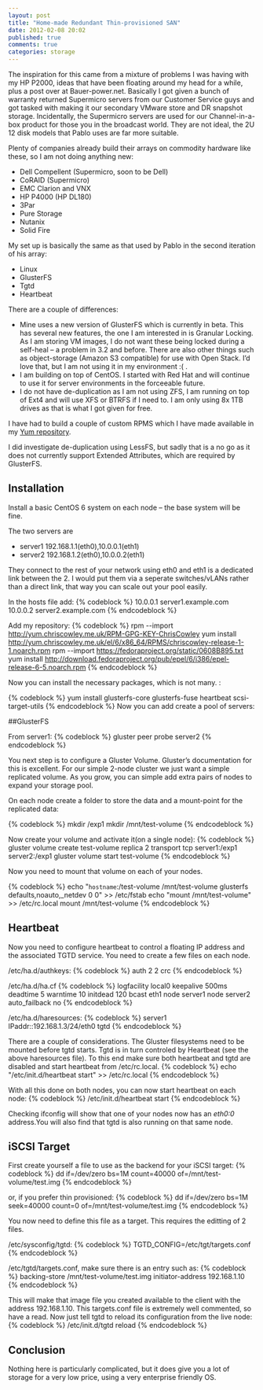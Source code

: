 ```yaml
---
layout: post
title: "Home-made Redundant Thin-provisioned SAN"
date: 2012-02-08 20:02
published: true
comments: true
categories: storage
---
```


The inspiration for this came from a mixture of problems I was having with my HP P2000, ideas that have been floating around my head for a while, plus a post over at Bauer-power.net. Basically I got given a bunch of warranty returned Supermicro servers from our Customer Service guys  and got tasked with making it our secondary VMware store and DR snapshot storage. Incidentally, the Supermicro servers are used for our Channel-in-a-box product for those you in the broadcast world. They are not ideal, the 2U 12 disk models that Pablo uses are far more suitable.

Plenty of companies already build their arrays on commodity hardware like these, so I am not doing anything new:

 -   Dell Compellent (Supermicro, soon to be Dell)
 -   CoRAID (Supermicro)
 -   EMC  Clarion and VNX
 -   HP P4000 (HP DL180)
 -   3Par
 -   Pure Storage
 -   Nutanix
 -   Solid Fire

My set up is basically the same as that used by Pablo in the second iteration of his array:

  -  Linux
  -  GlusterFS
  -  Tgtd
  -  Heartbeat

There are a couple of differences:

 -   Mine uses a new version of GlusterFS which is currently in beta. This has several new features, the one I am interested in is Granular Locking. As I am storing VM images, I do not want these being locked during a self-heal – a problem in 3.2 and before. There are also other things such as object-storage (Amazon S3 compatible) for use with Open Stack. I’d love that, but I am not using it in my environment :( .
 -   I am building on top of CentOS. I started with Red Hat and will continue to use it for server environments in the forceeable future.
 -   I do not have de-duplication as I am not using ZFS, I am running on top of Ext4 and will use XFS or BTRFS if I need to. I am only using 8x 1TB drives as that is what I got given for free.

I have had to build a couple of custom RPMS which I have made available in my <a href="http://yum.chriscowley.me.uk/el/6/x86_64/repoview/" target="blank">Yum repository</a>.

I did investigate de-duplication using LessFS, but sadly that is a no go as it does not currently support Extended Attributes, which are required by GlusterFS.

## Installation

Install a basic CentOS 6 system on each node – the base system will be fine.

The two servers are

- server1 192.168.1.1(eth0),10.0.0.1(eth1)
- server2 192.168.1.2(eth0),10.0.0.2(eth1)

They connect to the rest of your network using eth0 and eth1 is a dedicated link between the 2. I would put them via a seperate switches/vLANs rather than a direct link, that way you can scale out your pool easily.

In the hosts file add:
{% codeblock %}
10.0.0.1 server1.example.com
10.0.0.2 server2.example.com
{% endcodeblock %}

Add my repository:
{% codeblock %}
rpm --import http://yum.chriscowley.me.uk/RPM-GPG-KEY-ChrisCowley
yum install http://yum.chriscowley.me.uk/el/6/x86_64/RPMS/chriscowley-release-1-1.noarch.rpm
rpm --import https://fedoraproject.org/static/0608B895.txt
yum install http://download.fedoraproject.org/pub/epel/6/i386/epel-release-6-5.noarch.rpm 
{% endcodeblock %}

Now you can install the necessary packages, which is not many. :

{% codeblock %}
yum install glusterfs-core glusterfs-fuse heartbeat scsi-target-utils
{% endcodeblock %}
Now you can add create a pool of servers:

##GlusterFS

From server1:
{% codeblock %}
gluster peer probe server2
{% endcodeblock %}

You next step is to configure a Gluster Volume. Gluster’s documentation for this is excellent. For our simple 2-node cluster we just want a simple replicated volume. As you grow, you can simple add extra pairs of nodes to expand your storage pool.

On each node create a folder to store the data and a mount-point for the replicated data:

{% codeblock %}
mkdir /exp1
mkdir /mnt/test-volume
{% endcodeblock %}

Now create your volume and activate it(on a single node):
{% codeblock %}
gluster volume create test-volume replica 2 transport tcp server1:/exp1 server2:/exp1
gluster volume start test-volume
{% endcodeblock %}

Now you need to mount that volume on each of your nodes.

{% codeblock %}
echo "`hostname`:/test-volume /mnt/test-volume glusterfs defaults,noauto,_netdev 0 0" >> /etc/fstab
echo "mount /mnt/test-volume" >> /etc/rc.local
mount /mnt/test-volume
{% endcodeblock %}

## Heartbeat

Now you need to configure heartbeat to control a floating IP address and the associated TGTD service. You need to create a few files on each node.

/etc/ha.d/authkeys:
{% codeblock %}
auth 2
2 crc
{% endcodeblock %}

/etc/ha.d/ha.cf
{% codeblock %}
logfacility     local0
keepalive 500ms
deadtime 5
warntime 10
initdead 120
bcast eth1
node server1
node server2
auto_failback no
{% endcodeblock %}

/etc/ha.d/haresources:
{% codeblock %}
server1 IPaddr::192.168.1.3/24/eth0 tgtd
{% endcodeblock %}

There are a couple of considerations. The Gluster filesystems need to be mounted before tgtd starts. Tgtd is in turn controled by Heartbeat (see the above haresources file). To this end make sure both heartbeat and tgtd are disabled and start heartbeat from /etc/rc.local.
{% codeblock %}
echo "/etc/init.d/heartbeat start" >> /etc/rc.local
{% endcodeblock %}

With all this done on both nodes, you can now start heartbeat on each node:
{% codeblock %}
/etc/init.d/heartbeat start
{% endcodeblock %}

Checking ifconfig will show that one of your nodes now has an _eth0:0_ address.You will also find that tgtd is also running on that same node.

## iSCSI Target

First create yourself a file to use as the backend for your iSCSI target:
{% codeblock %}
dd if=/dev/zero bs=1M count=40000 of=/mnt/test-volume/test.img
{% endcodeblock %}

or, if you prefer thin provisioned:
{% codeblock %}
dd if=/dev/zero bs=1M seek=40000 count=0 of=/mnt/test-volume/test.img
{% endcodeblock %}

You now need to define this file as a target. This requires the editting of 2 files.

/etc/sysconfig/tgtd:
{% codeblock %}
TGTD_CONFIG=/etc/tgt/targets.conf
{% endcodeblock %}

/etc/tgtd/targets.conf, make sure there is an entry such as:
{% codeblock %}
<target iqn.2012-02.com.example.gluster:isci>
    backing-store /mnt/test-volume/test.img
    initiator-address 192.168.1.10
</target>
{% endcodeblock %}

This will make that image file you created available to the client with the address 192.168.1.10. This targets.conf file is extremely well commented, so have a read. Now just tell tgtd to reload its configuration from the live node:
{% codeblock %}
/etc/init.d/tgtd reload
{% endcodeblock %}

## Conclusion

Nothing here is particularly complicated, but it does give you a lot of storage for a very low price, using a very enterprise friendly OS.
